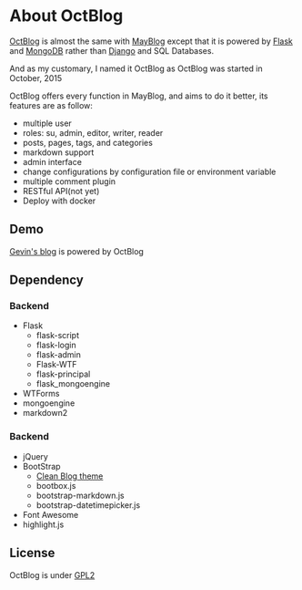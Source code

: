 # About OctBlog

[OctBlog](https://github.com/flyhigher139/OctBlog) is almost the same with [MayBlog](https://github.com/flyhigher139/mayblog) except that it is powered by [Flask](http://flask.pocoo.org/) and [MongoDB](https://www.mongodb.org/) rather than [Django](https://www.djangoproject.com/) and SQL Databases.

And as my customary, I named it OctBlog as OctBlog was started in October, 2015

OctBlog offers every function in MayBlog, and aims to do it better, its features are as follow:

- multiple user
- roles: su, admin, editor, writer, reader
- posts, pages, tags, and categories
- markdown support
- admin interface
- change configurations by configuration file or environment variable
- multiple comment plugin
- RESTful API(not yet)
- Deploy with docker

## Demo

[Gevin's blog](http://gevin-oct-blog.daoapp.io/) is powered by OctBlog

## Dependency

### Backend

- Flask
    - flask-script
    - flask-login
    - flask-admin
    - Flask-WTF
    - flask-principal
    - flask_mongoengine
- WTForms
- mongoengine
- markdown2

### Backend

- jQuery
- BootStrap
    - [Clean Blog theme](http://startbootstrap.com/template-overviews/clean-blog/)
    - bootbox.js
    - bootstrap-markdown.js
    - bootstrap-datetimepicker.js
- Font Awesome
- highlight.js

## License

OctBlog is under [GPL2](https://github.com/flyhigher139/mayblog/blob/dev/LICENSE)
